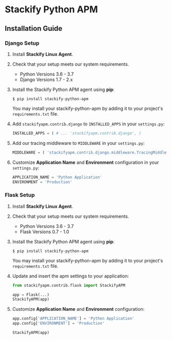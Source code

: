 
# Stackify Python APM

## Installation Guide

### Django Setup

1. Install **Stackify Linux Agent**.

2. Check that your setup meets our system requirements.

    - Python Versions 3.6 - 3.7
    - Django Versions 1.7 - 2.x

3. Install the Stackify Python APM agent using **pip**:
    ```
    $ pip install stackify-python-apm
    ```
    You may install your stackify-python-apm by adding it to your project's `requirements.txt` file.

4. Add `stackifyapm.contrib.django` to `INSTALLED_APPS` in your `settings.py`:
    ```python
    INSTALLED_APPS = ( # ... 'stackifyapm.contrib.django', )
    ```
5. Add our tracing middleware to `MIDDLEWARE` in your `settings.py`:
    ```python
    MIDDLEWARE = ( 'stackifyapm.contrib.django.middleware.TracingMiddleware', # ... )
    ```

6. Customize **Application Name** and **Environment** configuration in your `settings.py`:
    ```python
    APPLICATION_NAME = 'Python Application'
    ENVIRONMENT = 'Production'
    ```

### Flask Setup

1. Install **Stackify Linux Agent**.

2. Check that your setup meets our system requirements.

    - Python Versions 3.6 - 3.7
    - Flask Versions 0.7 - 1.0

3. Install the Stackify Python APM agent using **pip**:

    ```
    $ pip install stackify-python-apm
    ```

    You may install your stackify-python-apm by adding it to your project's `requirements.txt` file.

4. Update and insert the apm settings to your application:

    ```python
    from stackifyapm.contrib.flask import StackifyAPM

    app = Flask(...)
    StackifyAPM(app)
    ```

5. Customize **Application Name** and **Environment** configuration:
    ```python
    app.config['APPLICATION_NAME'] = 'Python Application'
    app.config['ENVIRONMENT'] = 'Production'

    StackifyAPM(app)
    ```
